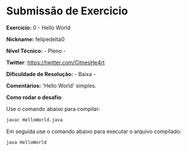 # Submissão de Exercicio

**Exercicio:** 0 - Hello World

**Nickname:** felipedelta0

**Nível Técnico:** - Pleno -

**Twitter**: https://twitter.com/CitnesHe4rt

**Dificuldade de Resolução:** - Baixa -

**Comentários:** 'Hello World' simples.

**Como rodar o desafio**: 

Use o comando abaixo para compilar: 
```bash
javac HelloWorld.java
```
Em seguida use o comando abaixo para executar o arquivo compilado:
```bash
java HelloWorld
```
